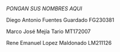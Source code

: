*PONGAN SUS NOMBRES AQUI*

Diego Antonio Fuentes Guardado FG230381


Marco José Mejía Tario         MT172007


Rene Emanuel Lopez Maldonado   LM211126
